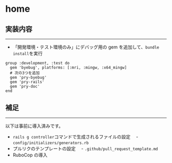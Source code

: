 # home

## 実装内容
---

- 「開発環境・テスト環境のみ」にデバッグ用の gem を追加して、`bundle install`を実行

```
group :development, :test do
  gem 'byebug', platforms: [:mri, :mingw, :x64_mingw]
  # 次の3つを追加
  gem 'pry-byebug'
  gem 'pry-rails'
  gem 'pry-doc'
end
```

## 補足
---

以下は事前に導入済みです。

- `rails g controller`コマンドで生成されるファイルの設定
　- `config/initializers/generators.rb`
- プルリクのテンプレートの設定
　- `.github/pull_request_template.md`
- RuboCop の導入
